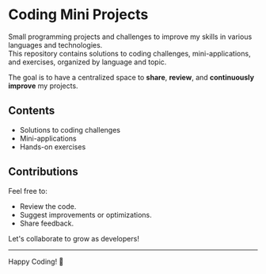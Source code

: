 # Coding Mini Projects

Small programming projects and challenges to improve my skills in various languages and technologies.  
This repository contains solutions to coding challenges, mini-applications, and exercises, organized by language and topic.

The goal is to have a centralized space to **share**, **review**, and **continuously improve** my projects.

## Contents

- Solutions to coding challenges
- Mini-applications
- Hands-on exercises

## Contributions

Feel free to:
- Review the code.
- Suggest improvements or optimizations.
- Share feedback.

Let's collaborate to grow as developers!

---

Happy Coding! 🚀
